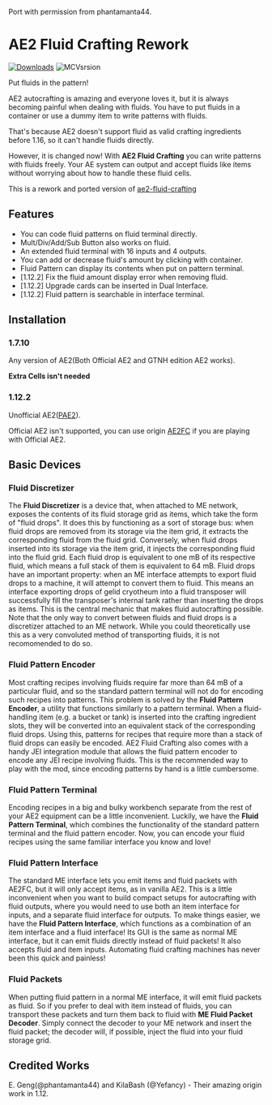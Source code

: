 
Port with permission from phantamanta44.

# AE2 Fluid Crafting Rework

[![Downloads](https://cf.way2muchnoise.eu/full_623955_downloads.svg)](https://www.curseforge.com/minecraft/mc-mods/ae2-fluid-crafting-rework) ![MCVsrsion](https://cf.way2muchnoise.eu/versions/623955.svg)

Put fluids in the pattern!

AE2 autocrafting is amazing and everyone loves it, but it is always becoming painful when dealing with fluids. You have to put fluids in a container or use a dummy item to write patterns with fluids.

That's because AE2 doesn't support fluid as valid crafting ingredients before 1.16, so it can't handle fluids directly.

However, it is changed now! With **AE2 Fluid Crafting** you can write patterns with fluids freely. Your AE system can output and accept fluids like items without worrying about how to handle these fluid cells.

This is a rework and ported version of [ae2-fluid-crafting](https://github.com/phantamanta44/ae2-fluid-crafting)

## Features

 - You can code fluid patterns on fluid terminal directly.
 - Mult/Div/Add/Sub Button also works on fluid.
 - An extended fluid terminal with 16 inputs and 4 outputs.
 - You can add or decrease fluid's amount by clicking with container.
 - Fluid Pattern can display its contents when put on pattern terminal.
 - [1.12.2] Fix the fluid amount display error when removing fluid.
 - [1.12.2] Upgrade cards can be inserted in Dual Interface.
 - [1.12.2] Fluid pattern is searchable in interface terminal.

## Installation

### 1.7.10
Any version of AE2(Both Official AE2 and GTNH edition AE2 works).

**Extra Cells isn't needed**

### 1.12.2
Unofficial AE2([PAE2](https://www.curseforge.com/minecraft/mc-mods/ae2-extended-life)).

Official AE2 isn't supported, you can use origin [AE2FC](https://github.com/phantamanta44/ae2-fluid-crafting) if you are playing with Official AE2.

## Basic Devices

### Fluid Discretizer
The **Fluid Discretizer** is a device that, when attached to ME network, exposes the contents of its fluid storage grid as items, which take the form of "fluid drops".
It does this by functioning as a sort of storage bus: when fluid drops are removed from its storage via the item grid, it extracts the corresponding fluid from the fluid grid.
Conversely, when fluid drops inserted into its storage via the item grid, it injects the corresponding fluid into the fluid grid.
Each fluid drop is equivalent to one mB of its respective fluid, which means a full stack of them is equivalent to 64 mB.
Fluid drops have an important property: when an ME interface attempts to export fluid drops to a machine, it will attempt to convert them to fluid.
This means an interface exporting drops of gelid cryotheum into a fluid transposer will successfully fill the transposer's internal tank rather than inserting the drops as items.
This is the central mechanic that makes fluid autocrafting possible.
Note that the only way to convert between fluids and fluid drops is a discretizer attached to an ME network.
While you could theoretically use this as a very convoluted method of transporting fluids, it is not recomomended to do so.

### Fluid Pattern Encoder
Most crafting recipes involving fluids require far more than 64 mB of a particular fluid, and so the standard pattern terminal will not do for encoding such recipes into patterns.
This problem is solved by the **Fluid Pattern Encoder**, a utility that functions similarly to a pattern terminal.
When a fluid-handling item (e.g. a bucket or tank) is inserted into the crafting ingredient slots, they will be converted into an equivalent stack of the corresponding fluid drops.
Using this, patterns for recipes that require more than a stack of fluid drops can easily be encoded.
AE2 Fluid Crafting also comes with a handy JEI integration module that allows the fluid pattern encoder to encode any JEI recipe involving fluids.
This is the recommended way to play with the mod, since encoding patterns by hand is a little cumbersome.

### Fluid Pattern Terminal

Encoding recipes in a big and bulky workbench separate from the rest of your AE2 equipment can be a little inconvenient.
Luckily, we have the **Fluid Pattern Terminal**, which combines the functionality of the standard pattern terminal and the fluid pattern encoder.
Now, you can encode your fluid recipes using the same familiar interface you know and love!

### Fluid Pattern Interface

The standard ME interface lets you emit items and fluid packets with AE2FC, but it will only accept items, as in vanilla AE2.
This is a little inconvenient when you want to build compact setups for autocrafting with fluid outputs, where you would need to use both an item interface for inputs, and a separate fluid interface for outputs.
To make things easier, we have the **Fluid Pattern Interface**, which functions as a combination of an item interface and a fluid interface!
Its GUI is the same as normal ME interface, but it can emit fluids directly instead of fluid packets! It also accepts fluid and item inputs.
Automating fluid crafting machines has never been this quick and painless!

### Fluid Packets

When putting fluid pattern in a normal ME interface, it will emit fluid packets as fluid.
So if you prefer to deal with item instead of fluids, you can transport these packets and turn them back to fluid with **ME Fluid Packet Decoder**.
Simply connect the decoder to your ME network and insert the fluid packet; the decoder will, if possible, inject the fluid into your fluid storage grid.

## Credited Works

E. Geng(@phantamanta44) and KilaBash (@Yefancy) - Their amazing origin work in 1.12.
